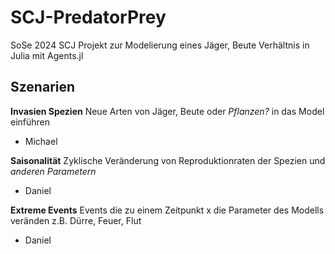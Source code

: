# SCJ-PredatorPrey

SoSe 2024 SCJ Projekt zur Modelierung eines Jäger, Beute Verhältnis in Julia mit Agents.jl

## Szenarien

**Invasien Spezien**
Neue Arten von Jäger, Beute oder *Pflanzen?* in das Model einführen
- Michael

**Saisonalität**
Zyklische Veränderung von Reproduktionraten der Spezien und *anderen Parametern*
- Daniel

**Extreme Events**
Events die zu einem Zeitpunkt x die Parameter des Modells veränden z.B. Dürre, Feuer, Flut  
- Daniel
